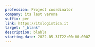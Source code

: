 ```yaml
---
profession: Project coordinator
company: its last verona
suffix: per
link: https://itslogistica.it
target: "_blank"
description: blabla
starting-date: 2022-05-31T22:00:00.000Z
---
```

